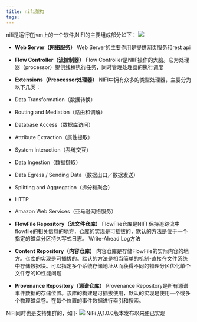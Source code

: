 ```yaml
---
title: nifi架构
tags:
---
```


nifi是运行在jvm上的一个软件,NIFI的主要组成部分如下：
![](https://nifi.apache.org/docs/nifi-docs/html/images/zero-master-node.png)

- **Web Server（网络服务）**
  Web Server的主要作用是提供网页服务和rest api

- **Flow Controller（流控制器）**
  Flow Controller是NIIF操作的大脑。它为处理器（processor）提供线程执行任务，同时管理处理器的执行调度

- **Extensions（Preocessor处理器）**
 NIFI中拥有众多的类型处理器，主要分为以下几类：
 - Data Transformation（数据转换）
 - Routing and Mediation（路由和调解）
 - Database Access（数据库访问）
 - Attribute Extraction（属性提取）
 - System Interaction（系统交互）
 - Data Ingestion（数据撷取）
 - Data Egress / Sending Data（数据出口／数据发送）
 - Splitting and Aggregation（拆分和聚合）
 - HTTP
 - Amazon Web Services（亚马逊网络服务）

- **FlowFile Repository（流文件仓库）**
 FlowFlie仓库是NIFI 保持追踪流中flowfile的相关信息的地方，仓库的实现是可插拔的，默认的方法是位于一个指定的磁盘分区持久写式日志。 Write-Ahead Log方法

- **Content Repository（内容仓库）**
 内容仓库是存储FlowFile的实际内容的地方。仓库的实现是可插拔的。默认的方法是相当简单的机制-直接在文件系统中存储数据块。可以指定多个系统存储地址从而获得不同的物理分区优化单个文件卷的IO性能问题
 
- **Provenance Repository（源谱仓库）**
 Provenance Repository是所有源谱事件数据的存储位置。该库的构建是可插拔使用，默认的实现是使用一个或多个物理磁盘卷。在每个位置的事件数据进行索引和搜索。

NiFi同时也是支持集群的，如下
![](https://nifi.apache.org/docs/nifi-docs/html/images/zero-master-cluster.png)
NiFi 从1.0.0版本发布以来便已实现